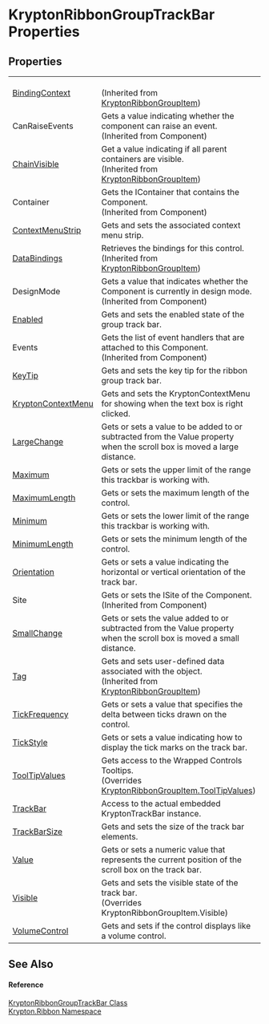 # KryptonRibbonGroupTrackBar Properties




## Properties
<table>
<tr>
<td><a href="c9f41166-b541-4efc-c022-7bf3fad1b338.md">BindingContext</a></td>
<td><br />(Inherited from <a href="42b4e823-3d0e-29bf-ca83-927a7a58295d.md">KryptonRibbonGroupItem</a>)</td></tr>
<tr>
<td>CanRaiseEvents</td>
<td>Gets a value indicating whether the component can raise an event.<br />(Inherited from Component)</td></tr>
<tr>
<td><a href="302e2c6c-a240-ed7c-5bbf-0db525ef4a32.md">ChainVisible</a></td>
<td>Get a value indicating if all parent containers are visible.<br />(Inherited from <a href="42b4e823-3d0e-29bf-ca83-927a7a58295d.md">KryptonRibbonGroupItem</a>)</td></tr>
<tr>
<td>Container</td>
<td>Gets the IContainer that contains the Component.<br />(Inherited from Component)</td></tr>
<tr>
<td><a href="f5109354-84e0-804f-6ba7-443f9797c3b5.md">ContextMenuStrip</a></td>
<td>Gets and sets the associated context menu strip.</td></tr>
<tr>
<td><a href="27c19a8c-9d52-40d5-9190-6d7fb79ce391.md">DataBindings</a></td>
<td>Retrieves the bindings for this control.<br />(Inherited from <a href="42b4e823-3d0e-29bf-ca83-927a7a58295d.md">KryptonRibbonGroupItem</a>)</td></tr>
<tr>
<td>DesignMode</td>
<td>Gets a value that indicates whether the Component is currently in design mode.<br />(Inherited from Component)</td></tr>
<tr>
<td><a href="9d835b7f-00de-5ea9-5ec1-2aa6a096d671.md">Enabled</a></td>
<td>Gets and sets the enabled state of the group track bar.</td></tr>
<tr>
<td>Events</td>
<td>Gets the list of event handlers that are attached to this Component.<br />(Inherited from Component)</td></tr>
<tr>
<td><a href="41078ac6-18e5-5901-b92c-d303fc739458.md">KeyTip</a></td>
<td>Gets and sets the key tip for the ribbon group track bar.</td></tr>
<tr>
<td><a href="4ee16a52-f9ad-71dd-4428-4215e07697ca.md">KryptonContextMenu</a></td>
<td>Gets and sets the KryptonContextMenu for showing when the text box is right clicked.</td></tr>
<tr>
<td><a href="19390cf0-e242-25dc-53d0-e28ef08125b5.md">LargeChange</a></td>
<td>Gets or sets a value to be added to or subtracted from the Value property when the scroll box is moved a large distance.</td></tr>
<tr>
<td><a href="9fc34814-b1e1-6fb9-ad3c-6300d57ba63f.md">Maximum</a></td>
<td>Gets or sets the upper limit of the range this trackbar is working with.</td></tr>
<tr>
<td><a href="cf07b45e-52f6-a2bf-7934-c8981f31e3cb.md">MaximumLength</a></td>
<td>Gets or sets the maximum length of the control.</td></tr>
<tr>
<td><a href="41e07ae6-f75f-7859-c738-e92e88398da0.md">Minimum</a></td>
<td>Gets or sets the lower limit of the range this trackbar is working with.</td></tr>
<tr>
<td><a href="8f5b4927-513a-ca87-6812-9a1810b5c8b7.md">MinimumLength</a></td>
<td>Gets or sets the minimum length of the control.</td></tr>
<tr>
<td><a href="c55b90d7-ee35-d784-49b3-6b4fb869978e.md">Orientation</a></td>
<td>Gets or sets a value indicating the horizontal or vertical orientation of the track bar.</td></tr>
<tr>
<td>Site</td>
<td>Gets or sets the ISite of the Component.<br />(Inherited from Component)</td></tr>
<tr>
<td><a href="35625e65-ef61-4fd5-d934-eedfa0d328bd.md">SmallChange</a></td>
<td>Gets or sets the value added to or subtracted from the Value property when the scroll box is moved a small distance.</td></tr>
<tr>
<td><a href="8f0958de-84a9-b6c7-700f-32549d83cf88.md">Tag</a></td>
<td>Gets and sets user-defined data associated with the object.<br />(Inherited from <a href="42b4e823-3d0e-29bf-ca83-927a7a58295d.md">KryptonRibbonGroupItem</a>)</td></tr>
<tr>
<td><a href="bf0b489f-0481-de75-ccf0-86da43ef207e.md">TickFrequency</a></td>
<td>Gets or sets a value that specifies the delta between ticks drawn on the control.</td></tr>
<tr>
<td><a href="8d0561e8-1bc4-ea95-5704-ec0fe27535ef.md">TickStyle</a></td>
<td>Gets or sets a value indicating how to display the tick marks on the track bar.</td></tr>
<tr>
<td><a href="21134c61-0943-4966-aecc-89fe84b7ff63.md">ToolTipValues</a></td>
<td>Gets access to the Wrapped Controls Tooltips.<br />(Overrides <a href="ab122b1c-b5e5-dfd9-e66a-286ea03ea3cb.md">KryptonRibbonGroupItem.ToolTipValues</a>)</td></tr>
<tr>
<td><a href="56325e92-fd22-af8a-cd05-b3f82f1f5ecc.md">TrackBar</a></td>
<td>Access to the actual embedded KryptonTrackBar instance.</td></tr>
<tr>
<td><a href="b13e3c0e-e6cb-5f2a-5cb2-7b1876c339ba.md">TrackBarSize</a></td>
<td>Gets and sets the size of the track bar elements.</td></tr>
<tr>
<td><a href="f92427a2-e8cc-0eb0-f0eb-786066deb488.md">Value</a></td>
<td>Gets or sets a numeric value that represents the current position of the scroll box on the track bar.</td></tr>
<tr>
<td><a href="99862b9d-50ed-64c1-8c2d-6de305e42dd3.md">Visible</a></td>
<td>Gets and sets the visible state of the track bar.<br />(Overrides KryptonRibbonGroupItem.Visible)</td></tr>
<tr>
<td><a href="b2218f0a-7796-78c9-e868-954898ace5ff.md">VolumeControl</a></td>
<td>Gets and sets if the control displays like a volume control.</td></tr>
</table>

## See Also


#### Reference
<a href="1597dfac-7d3e-2f4f-2cd6-fa135a36bf28.md">KryptonRibbonGroupTrackBar Class</a>  
<a href="1e9bc734-cff9-e9b8-f013-94cdac669794.md">Krypton.Ribbon Namespace</a>  

